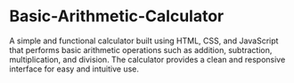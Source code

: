 # Basic-Arithmetic-Calculator
A simple and functional calculator built using HTML, CSS, and JavaScript that performs basic arithmetic operations such as addition, subtraction, multiplication, and division. The calculator provides a clean and responsive interface for easy and intuitive use.
